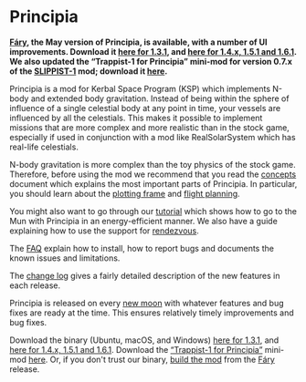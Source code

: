 # Principia

**[Fáry](https://github.com/mockingbirdnest/Principia/wiki/Change-Log#f%C3%A1ry), the May version of Principia, is available, with a number of UI improvements.  Download it [here for 1.3.1](https://bit.ly/2UMys1A), and [here for 1.4.x, 1.5.1 and 1.6.1](https://bit.ly/2XWcGuh).  We also updated the “Trappist-1 for Principia” mini-mod for version 0.7.x of the [SLIPPIST-1](https://github.com/GregroxMun/Seven-Worlds-of-SLIPPIST-1/releases) mod; download it [here](https://bit.ly/2ZHf3Tt).**

Principia is a mod for Kerbal Space Program (KSP) which implements N-body and extended body gravitation.  Instead of being within the sphere of influence of a single celestial body at any point in time, your vessels are influenced by all the celestials.  This makes it possible to implement missions that are more complex and more realistic than in the stock game, especially if used in conjunction with a mod like RealSolarSystem which has real-life celestials.

N-body gravitation is more complex than the toy physics of the stock game.  Therefore, before using the mod we recommend that you read the [concepts](https://github.com/mockingbirdnest/Principia/wiki/Concepts) document which explains the most important parts of Principia.  In particular, you should learn about the [plotting frame](https://github.com/mockingbirdnest/Principia/wiki/Concepts#plotting-frame) and [flight planning](https://github.com/mockingbirdnest/Principia/wiki/Concepts#flight-planning).

You might also want to go through our
[tutorial](https://github.com/mockingbirdnest/Principia/wiki/A-guide-to-going-to-the-Mun-with-Principia) which shows how 
to go to the Mun with Principia in an energy-efficient manner.  We also have a guide explaining how to use the support for [rendezvous](https://github.com/mockingbirdnest/Principia/wiki/A-guide-to-performing-low-orbit-rendezvous).

The [FAQ](https://github.com/mockingbirdnest/Principia/wiki/Installing,-reporting-bugs,-and-frequently-asked-questions) explain how to install, how to report bugs and documents the known issues and limitations.

The [change log](https://github.com/mockingbirdnest/Principia/wiki/Change-Log) gives a fairly detailed description of the new features in each release.

Principia is released on every [new moon](https://en.wikipedia.org/wiki/New_moon) with whatever features and bug fixes are ready at the time.  This ensures relatively timely improvements and bug fixes.

Download the binary (Ubuntu, macOS, and Windows) [here for 1.3.1](https://bit.ly/2UMys1A), and [here for 1.4.x, 1.5.1 and 1.6.1](https://bit.ly/2XWcGuh).  Download the [“Trappist-1 for Principia”](https://github.com/mockingbirdnest/Principia/wiki/Installing,-reporting-bugs,-and-frequently-asked-questions#installing-trappist-1-for-principia) mini-mod [here](https://bit.ly/2ZHf3Tt).  Or, if you don't trust our binary, [build the mod](https://github.com/mockingbirdnest/Principia/blob/master/documentation/Setup.md) from the [Fáry](https://github.com/mockingbirdnest/Principia/releases/tag/2019050423-F%C3%A1ry) release.
